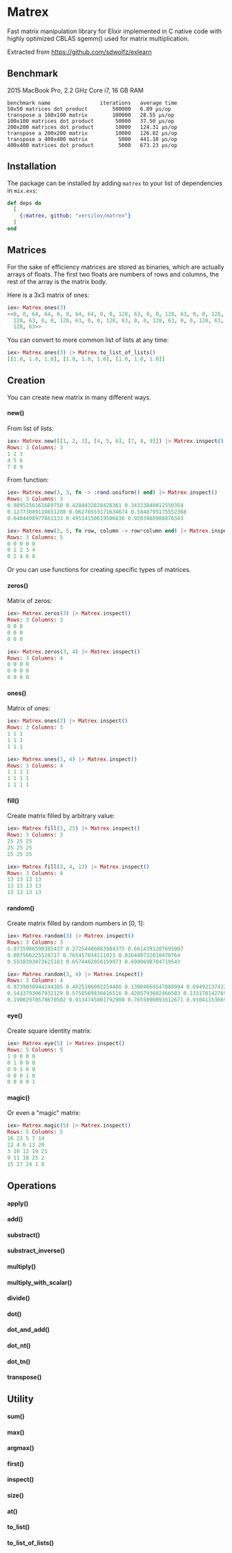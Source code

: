 # Matrex

Fast matrix manipulation library for Elixir implemented in C native code with highly optimized CBLAS sgemm() used for matrix multiplication.

Extracted from https://github.com/sdwolfz/exlearn

## Benchmark

2015 MacBook Pro, 2.2 GHz Core i7, 16 GB RAM

```
benchmark name                iterations   average time
50x50 matrices dot product        500000   6.89 µs/op
transpose a 100x100 matrix        100000   28.55 µs/op
100x100 matrices dot product       50000   37.50 µs/op
200x200 matrices dot product       10000   124.31 µs/op
transpose a 200x200 matrix         10000   126.82 µs/op
transpose a 400x400 matrix          5000   441.10 µs/op
400x400 matrices dot product        5000   673.23 µs/op
```

## Installation

The package can be installed
by adding `matrex` to your list of dependencies in `mix.exs`:

```elixir
def deps do
  [
    {:matrex, github: "versilov/matrex"}
  ]
end
```

## Matrices

For the sake of efficiency matrices are stored as binaries, which are actually arrays of floats. The first two floats are numbers of rows and columns, the rest of the array is the matrix body.

Here is a 3x3 matrix of ones:

```elixir
iex> Matrex.ones(3)
<<0, 0, 64, 64, 0, 0, 64, 64, 0, 0, 128, 63, 0, 0, 128, 63, 0, 0, 128, 63, 0, 0,
  128, 63, 0, 0, 128, 63, 0, 0, 128, 63, 0, 0, 128, 63, 0, 0, 128, 63, 0, 0,
  128, 63>>
```

You can convert to more common list of lists at any time:
```elixir
iex> Matrex.ones(3) |> Matrex.to_list_of_lists()
[[1.0, 1.0, 1.0], [1.0, 1.0, 1.0], [1.0, 1.0, 1.0]]
```

## Creation

You can create new matrix in many different ways.

#### new()
From list of lists:
```elixir
iex> Matrex.new([[1, 2, 3], [4, 5, 6], [7, 8, 9]]) |> Matrex.inspect()
Rows: 3 Columns: 3
1 2 3
4 5 6
7 8 9
```

From function:
```elixir
iex> Matrex.new(3, 3, fn -> :rand.uniform() end) |> Matrex.inspect()
Rows: 3 Columns: 3
0.9895256161689758 0.4284432828426361 0.34333840012550354
0.12773089110851288 0.06270553171634674 0.5848795175552368
0.6484498977661133 0.49514150619506836 0.9283488988876343

iex> Matrex.new(3, 5, fn row, column -> row*column end) |> Matrex.inspect()
Rows: 3 Columns: 5
0 0 0 0 0
0 1 2 3 4
0 2 4 6 8
```

Or you can use functions for creating specific types of matrices.

#### zeros()

Matrix of zeros:
```elixir
iex> Matrex.zeros(3) |> Matrex.inspect()
Rows: 3 Columns: 3
0 0 0
0 0 0
0 0 0

iex> Matrex.zeros(3, 4) |> Matrex.inspect()
Rows: 3 Columns: 4
0 0 0 0
0 0 0 0
0 0 0 0
```

#### ones()

Matrix of ones:

```elixir
iex> Matrex.ones(3) |> Matrex.inspect()
Rows: 3 Columns: 3
1 1 1
1 1 1
1 1 1

iex> Matrex.ones(3, 4) |> Matrex.inspect()
Rows: 3 Columns: 4
1 1 1 1
1 1 1 1
1 1 1 1
```

#### fill()

Create matrix filled by arbitrary value:
```elixir
iex> Matrex.fill(3, 25) |> Matrex.inspect()
Rows: 3 Columns: 3
25 25 25
25 25 25
25 25 25

iex> Matrex.fill(3, 4, 13) |> Matrex.inspect()
Rows: 3 Columns: 4
13 13 13 13
13 13 13 13
13 13 13 13
```

#### random()

Create matrix filled by random numbers in [0, 1]:
```elixir
iex> Matrex.random(3) |> Matrex.inspect()
Rows: 3 Columns: 3
0.9735986590385437 0.27254486083984375 0.6614391207695007
0.807566225528717 0.765457034111023 0.036448732018470764
0.5938393473625183 0.6574462056159973 0.6980698704719543

iex> Matrex.random(3, 4) |> Matrex.inspect()
Rows: 3 Columns: 4
0.9739038944244385 0.4025186002254486 0.13004669547080994 0.6949213743209839
0.5433793067932129 0.5758569836616516 0.4285793602466583 0.13317014276981354
0.19062970578670502 0.9134745001792908 0.7655090093612671 0.910411536693573
```

#### eye()

Create square identity matrix:

```elixir
iex> Matrex.eye(5) |> Matrex.inspect()
Rows: 5 Columns: 5
1 0 0 0 0
0 1 0 0 0
0 0 1 0 0
0 0 0 1 0
0 0 0 0 1
```

#### magic()

Or even a "magic" matrix:

```elixir
iex> Matrex.magic(5) |> Matrex.inspect()
Rows: 5 Columns: 5
16 23 5 7 14
22 4 6 13 20
3 10 12 19 21
9 11 18 25 2
15 17 24 1 8
```



## Operations

#### apply()
#### add()
#### substract()
#### substract_inverse()
#### multiply()
#### multiply_with_scalar()
#### divide()
#### dot()
#### dot_and_add()
#### dot_nt()
#### dot_tn()
#### transpose()

## Utility

#### sum()
#### max()
#### argmax()
#### first()
#### inspect()
#### size()
#### at()
#### to_list()
#### to_list_of_lists()
